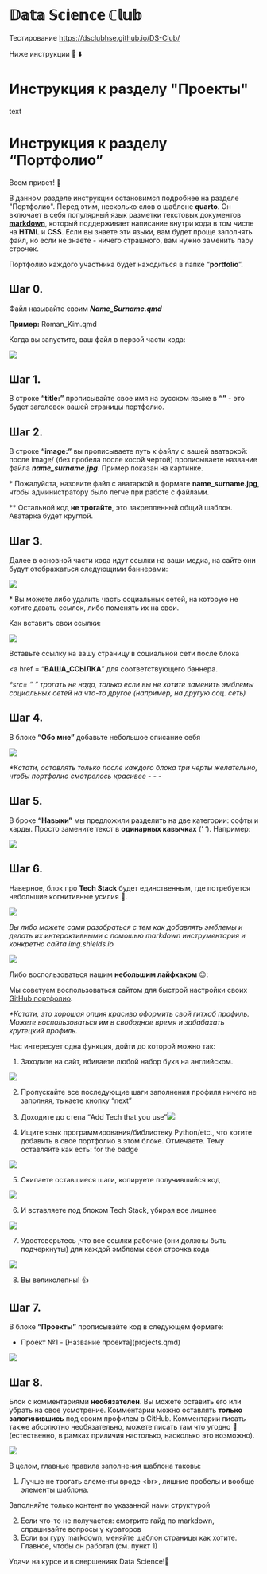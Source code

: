 # 𝔻𝕒𝕥𝕒 𝕊𝕔𝕚𝕖𝕟𝕔𝕖 ℂ𝕝𝕦𝕓
Тестирование
https://dsclubhse.github.io/DS-Club/

Ниже инструкции 📔 ⬇️

# Инструкция к разделу "Проекты"

text

# Инструкция к разделу “Портфолио”

Всем привет! 🙋

В данном разделе инструкции остановимся подробнее на разделе "Портфолио". Перед этим, несколько слов о шаблоне **quarto**. Он включает в себя популярный язык разметки текстовых документов [**markdown**](https://www.markdownguide.org/cheat-sheet/), который поддерживает написание внутри кода в том числе на **HTML** и **CSS**. Если вы знаете эти языки, вам будет проще заполнять файл, но если не знаете - ничего страшного, вам нужно заменить пару строчек.

Портфолио каждого участника будет находиться в папке “**portfolio**”.

## **Шаг 0.**

Файл называйте своим ***Name\_Surname.qmd***

**Пример:** Roman\_Kim.qmd

Когда вы запустите, ваш файл в первой части кода:

![](https://i.imgur.com/XgMf8TF.png)

## **Шаг 1.** 

В строке **“title:”** прописывайте свое имя на русском языке в **“”** - это будет заголовок вашей страницы портфолио. 

## **Шаг 2.** 

В строке **“image:”** вы прописываете путь к файлу с вашей аватаркой: после image/ (без пробела после косой чертой) прописываете название файла ***name\_surname.jpg***. Пример показан на картинке. 

\* Пожалуйста, назовите файл с аватаркой в формате **name\_surname.jpg**, чтобы администратору было легче при работе с файлами.

\** Остальной код **не трогайте**, это закрепленный общий шаблон. Аватарка будет круглой.

## **Шаг 3.** 

Далее в основной части кода идут ссылки на ваши медиа, на сайте они будут отображаться следующими баннерами:

![](https://i.imgur.com/5sogrbX.png)

\* Вы можете либо удалить часть социальных сетей, на которую не хотите давать ссылок, либо поменять их на свои.

Как вставить свои ссылки:

![](https://i.imgur.com/K9KdruS.png)

Вставьте ссылку на вашу страницу в социальной сети после блока 

<a href = “**ВАША\_ССЫЛКА**” для соответствующего баннера.

*\*src= “ “ трогать не надо, только если вы не хотите заменить эмблемы социальных сетей на что-то другое (например, на другую соц. сеть)*

## **Шаг 4.**

В блоке **“Обо мне”** добавьте небольшое описание себя

![](https://i.imgur.com/BnH1XMV.png)

*\*Кстати, оставлять только после каждого блока три черты желательно, чтобы портфолио смотрелось красивее - - -* 

## **Шаг 5.**

В броке **“Навыки”** мы предложили разделить на две категории: софты и харды. Просто замените текст в **одинарных кавычках** (‘ ‘). Например:

![](https://i.imgur.com/IX6Ws2i.png)

## **Шаг 6.**

Наверное, блок про **Tech Stack** будет единственным, где потребуется небольшие когнитивные усилия 🙂.

![](https://i.imgur.com/X7s203J.png)

*Вы либо можете сами разобраться с тем как добавлять эмблемы и делать их интерактивными с помощью markdown инструментария и конкретно сайта img.shields.io*

![](https://i.imgur.com/RioyAAT.png)

Либо воспользоваться нашим **небольшим лайфхаком** 😉:

Мы советуем воспользоваться сайтом для быстрой настройки своих [GitHub портфолио](https://gprm.itsvg.in).

*\*Кстати, это хорошая опция красиво оформить свой гитхаб профиль. Можете воспользоваться им в свободное время и забабахать крутецкий профиль.* 

Нас интересует одна функция, дойти до которой можно так:

1) Заходите на сайт, вбиваете любой набор букв на английском.

![](https://i.imgur.com/cGJyImQ.png)

2) Пропускайте все последующие шаги заполнения профиля ничего не заполняя, тыкаете кнопку “next”

3) Доходите до степа “Add Tech that you use”![](https://i.imgur.com/Ehu5W7q.png)

4) Ищите язык программирования/библиотеку Python/etc., что хотите добавить в свое портфолио в этом блоке. Отмечаете. Тему оставляйте как есть: for the badge

![](https://i.imgur.com/xXpsJGS.png)

5) Скипаете оставшиеся шаги, копируете получившийся код

![](https://i.imgur.com/ecCrTwm.png)

6) И вставляете под блоком Tech Stack, убирая все лишнее

![](https://i.imgur.com/90YlWNv.png)

7) Удостоверьтесь ,что все ссылки рабочие (они должны быть подчеркнуты) для каждой эмблемы своя строчка кода

![](https://i.imgur.com/8rX59Bq.png)

8) Вы великолепны! 👍

## **Шаг 7.** 

В блоке **“Проекты”** прописывайте код в следующем формате:

- Проект №1 - \[Название проекта](projects.qmd)

![](https://i.imgur.com/al9zPxC.png)

## **Шаг 8.**

Блок с комментариями **необязателен**. Вы можете оставить его или убрать на свое усмотрение. Комментарии можно оставлять **только залогинившись** под своим профилем в GitHub. Комментарии писать также абсолютно необязательно, можете писать там что угодно 🤫 (естественно, в рамках приличия настолько, насколько это возможно).

![](https://i.imgur.com/8l3MAGM.png)

В целом, главные правила заполнения шаблона таковы:

1) Лучше не трогать элементы вроде \<br>, лишние пробелы и вообще элементы шаблона.

Заполняйте только контент по указанной нами структурой

2) Если что-то не получается: смотрите гайд по markdown, спрашивайте вопросы у кураторов
1) Если вы гуру markdown, меняйте шаблон страницы как хотите. Главное, чтобы он работал (см. пункт 1)


Удачи на курсе и в свершениях Data Science!🙂

